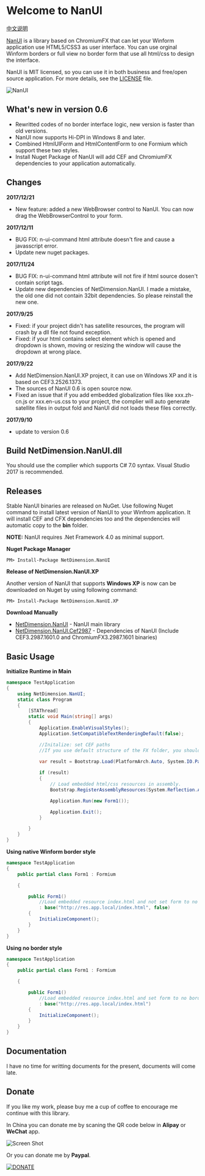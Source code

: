 # Welcome to NanUI

[中文说明](https://github.com/NetDimension/NanUI/wiki/%E4%B8%AD%E6%96%87%E8%AF%B4%E6%98%8E)

[NanUI](http://netdimension.github.io/NanUI/) is a library based on ChromiumFX that can let your Winform application use HTML5/CSS3 as user interface. You can use orginal Winform borders or full view no border form that use all html/css to design the interface.

NanUI is MIT licensed, so you can use it in both business and free/open source application. For more details, see the [LICENSE](https://github.com/NetDimension/NanUI/blob/master/LICENSE) file.

![NanUI](http://img.blog.csdn.net/20171226150643379)


## What's new in version 0.6

- Rewritted codes of no border interface logic, new version is faster than old versions.
- NanUI now supports Hi-DPI in Windows 8 and later.
- Combined HtmlUIForm and HtmlContentForm to one Formium which support these two styles.
- Install Nuget Package of NanUI will add CEF and ChromiumFX dependencies to your application automatically.

## Changes
**2017/12/21**
- New feature: added a new WebBrowser control to NanUI. You can now drag the WebBrowserControl to your form.

**2017/12/11**
- BUG FIX: n-ui-command html attribute doesn't fire and cause a javasscript error.
- Update new nuget packages.

**2017/11/24**
- BUG FIX: n-ui-command html attribute will not fire if html source dosen't contain script tags. 
- Update new dependencies of NetDimension.NanUI. I made a mistake, the old one did not contain 32bit dependencies. So please reinstall the new one.

**2017/9/25**
- Fixed: if your project didn't has satellite resources, the program will crash by a dll file not found exception.
- Fixed: if your html contains select element which is opened and dropdown is shown, moving or resizing the window will cause the dropdown at wrong place.

**2017/9/22**
- Add NetDimension.NanUI.XP project, it can use on Windows XP and it is based on CEF3.2526.1373.
- The sources of NanUI 0.6 is open source now.
- Fixed an issue that if you add embedded globalization files like xxx.zh-cn.js or xxx.en-us.css to your project, the complier will auto generate satellite files in output fold and NanUI did not loads these files correctly.

**2017/9/10**
- update to version 0.6

## Build NetDimension.NanUI.dll

You should use the complier which supports C# 7.0 syntax. Visual Studio 2017 is recommended.

## Releases
Stable NanUI binaries are released on NuGet. Use following Nuget command to install latest version of NanUI to your Winfrom application. It will install CEF and CFX dependencies too and the dependencies will automatic copy to the **bin** folder.

**NOTE:** NanUI requires .Net Framework 4.0 as minimal support.

**Nuget Package Manager**
```
PM> Install-Package NetDimension.NanUI
```

**Release of NetDimension.NanUI.XP**

Another version of NanUI that supports **Windows XP** is now can be downloaded on Nuget by using following command:
```
PM> Install-Package NetDimension.NanUI.XP
```



**Download Manually**
- [NetDimension.NanUI](https://www.nuget.org/packages/NetDimension.NanUI/) - NanUI main library
- [NetDimension.NanUI.Cef2987](https://www.nuget.org/packages/NetDimension.NanUI.Cef2987/) - Dependencies of NanUI (Include CEF3.2987.1601.0 and ChromiumFX3.2987.1601 binaries)




## Basic Usage

**Initialize Runtime in Main**
```C#
namespace TestApplication
{
	using NetDimension.NanUI;
	static class Program
	{
		[STAThread]
		static void Main(string[] args)
		{
			Application.EnableVisualStyles();
			Application.SetCompatibleTextRenderingDefault(false);

			//Initalize: set CEF paths
			//If you use default structure of the FX folder, you should provide paths of fx folder, resources folder and locales folder.

			var result = Bootstrap.Load(PlatformArch.Auto, System.IO.Path.Combine(Application.StartupPath, "fx"), System.IO.Path.Combine(Application.StartupPath, "fx\\Resources"), System.IO.Path.Combine(Application.StartupPath, "fx\\Resources\\locales"));
			
			if (result)
			{
				// Load embedded html/css resources in assembly.
				Bootstrap.RegisterAssemblyResources(System.Reflection.Assembly.GetExecutingAssembly());

				Application.Run(new Form1());

				Application.Exit();
			}

		}
	}
}

```


**Using native Winform border style**
```C#
namespace TestApplication
{
	public partial class Form1 : Formium

	{

		public Form1()
			//Load embedded resource index.html and not set form to no border style by the second parameter.
			: base("http://res.app.local/index.html", false)
		{
			InitializeComponent();
		}
	}
}
```

**Using no border style**
```C#
namespace TestApplication
{
	public partial class Form1 : Formium

	{

		public Form1()
			//Load embedded resource index.html and set form to no border style by igrone the second parameter or set it to true.
			: base("http://res.app.local/index.html")
		{
			InitializeComponent();
		}
	}
}
```

## Documentation

I have no time for writting documents for the present, documents will come late.


## Donate

If you like my work, please buy me a cup of coffee to encourage me continue with this library. 

In China you can donate me by scaning the QR code below in **Alipay** or **WeChat** app.

![Screen Shot](http://ohtrip.cn/media/beg_with_border.png)

Or you can donate me by **Paypal**.

[![DONATE](http://ohtrip.cn/media/PayPal-donate-button.png)](https://www.paypal.me/mrjson)

